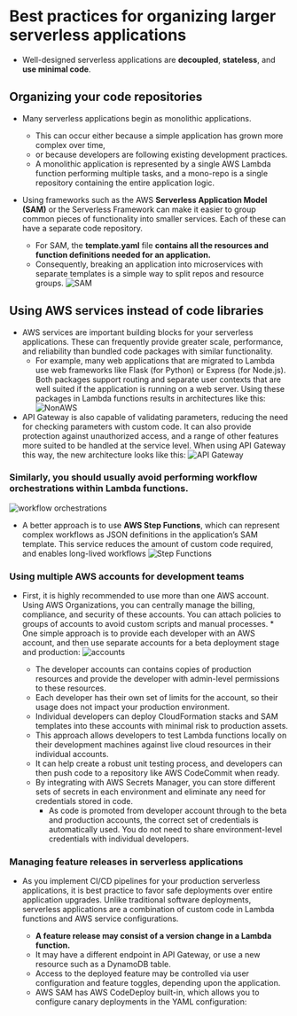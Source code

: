 # Best practices for organizing larger serverless applications
* Well-designed serverless applications are **decoupled**, **stateless**, and **use minimal code**.

## Organizing your code repositories
* Many serverless applications begin as monolithic applications. 
  * This can occur either because a simple application has grown more complex over time, 
  * or because developers are following existing development practices. 
  * A monolithic application is represented by a single AWS Lambda function performing multiple tasks, and a mono-repo is a single repository containing the entire application logic.

* Using frameworks such as the AWS **Serverless Application Model (SAM)** or the Serverless Framework can make it easier to group common pieces of functionality into smaller services. Each of these can have a separate code repository. 
  * For SAM, the **template.yaml** file **contains all the resources and function definitions needed for an application.** 
  * Consequently, breaking an application into microservices with separate templates is a simple way to split repos and resource groups.
  ![SAM](https://d2908q01vomqb2.cloudfront.net/1b6453892473a467d07372d45eb05abc2031647a/2020/05/13/bp1-1024x285.png)
  
## Using AWS services instead of code libraries
* AWS services are important building blocks for your serverless applications. These can frequently provide greater scale, performance, and reliability than bundled code packages with similar functionality.
  * For example, many web applications that are migrated to Lambda use web frameworks like Flask (for Python) or Express (for Node.js). Both packages support routing and separate user contexts that are well suited if the application is running on a web server. Using these packages in Lambda functions results in architectures like this:
![NonAWS](https://d2908q01vomqb2.cloudfront.net/1b6453892473a467d07372d45eb05abc2031647a/2020/05/13/bp2.png)
* API Gateway is also capable of validating parameters, reducing the need for checking parameters with custom code. It can also provide protection against unauthorized access, and a range of other features more suited to be handled at the service level. When using API Gateway this way, the new architecture looks like this:
![API Gateway](https://d2908q01vomqb2.cloudfront.net/1b6453892473a467d07372d45eb05abc2031647a/2020/05/13/bp3.png)

### Similarly, you should usually avoid performing workflow orchestrations within Lambda functions.
![workflow orchestrations](https://d2908q01vomqb2.cloudfront.net/1b6453892473a467d07372d45eb05abc2031647a/2020/05/13/bp4.png)

* A better approach is to use **AWS Step Functions**, which can represent complex workflows as JSON definitions in the application’s SAM template. This service reduces the amount of custom code required, and enables long-lived workflows
![Step Functions](https://d2908q01vomqb2.cloudfront.net/1b6453892473a467d07372d45eb05abc2031647a/2020/05/13/bp5.png)

### Using multiple AWS accounts for development teams
* First, it is highly recommended to use more than one AWS account. Using AWS Organizations, you can centrally manage the billing, compliance, and security of these accounts. You can attach policies to groups of accounts to avoid custom scripts and manual processes. * One simple approach is to provide each developer with an AWS account, and then use separate accounts for a beta deployment stage and production:
![accounts](https://d2908q01vomqb2.cloudfront.net/1b6453892473a467d07372d45eb05abc2031647a/2020/05/13/bp6-1024x235.png)

  * The developer accounts can contains copies of production resources and provide the developer with admin-level permissions to these resources. 
  * Each developer has their own set of limits for the account, so their usage does not impact your production environment. 
  * Individual developers can deploy CloudFormation stacks and SAM templates into these accounts with minimal risk to production assets.
  * This approach allows developers to test Lambda functions locally on their development machines against live cloud resources in their individual accounts. 
  * It can help create a robust unit testing process, and developers can then push code to a repository like AWS CodeCommit when ready.
  * By integrating with AWS Secrets Manager, you can store different sets of secrets in each environment and eliminate any need for credentials stored in code. 
    * As code is promoted from developer account through to the beta and production accounts, the correct set of credentials is automatically used. You do not need to share environment-level credentials with individual developers.

### Managing feature releases in serverless applications
* As you implement CI/CD pipelines for your production serverless applications, it is best practice to favor safe deployments over entire application upgrades. Unlike traditional software deployments, serverless applications are a combination of custom code in Lambda functions and AWS service configurations.

  * **A feature release may consist of a version change in a Lambda function.**
  * It may have a different endpoint in API Gateway, or use a new resource such as a DynamoDB table. 
  * Access to the deployed feature may be controlled via user configuration and feature toggles, depending upon the application. 
  * AWS SAM has AWS CodeDeploy built-in, which allows you to configure canary deployments in the YAML configuration:
